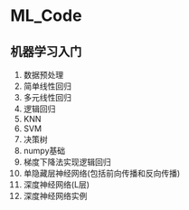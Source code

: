 # ML_Code
## 机器学习入门
1. 数据预处理
2. 简单线性回归
3. 多元线性回归
4. 逻辑回归
5. KNN
6. SVM
7. 决策树
8. numpy基础
9. 梯度下降法实现逻辑回归
10. 单隐藏层神经网络(包括前向传播和反向传播)
11. 深度神经网络(L层)
12. 深度神经网络实例
